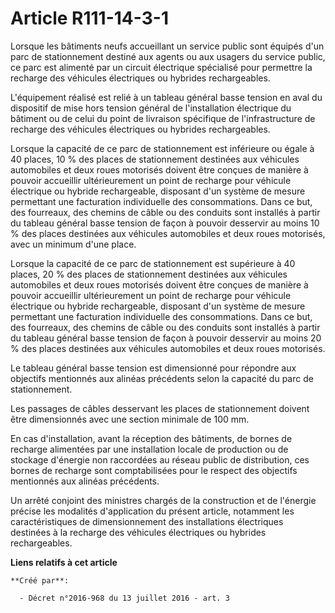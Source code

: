 # Article R111-14-3-1

Lorsque  les bâtiments neufs accueillant un service public sont équipés d'un  parc de stationnement destiné aux agents ou aux
usagers du service  public, ce parc est alimenté par un circuit électrique spécialisé pour  permettre la recharge des
véhicules électriques ou hybrides  rechargeables. 

L'équipement réalisé est relié à  un tableau général basse tension en aval du dispositif de mise hors  tension général de
l'installation électrique du bâtiment ou de celui du  point de livraison spécifique de l'infrastructure de recharge des
véhicules électriques ou hybrides rechargeables. 

Lorsque la capacité de ce parc de stationnement est inférieure ou égale à  40 places, 10 % des places de stationnement
destinées aux véhicules  automobiles et deux roues motorisés doivent être conçues de manière à  pouvoir accueillir
ultérieurement un point de recharge pour véhicule  électrique ou hybride rechargeable, disposant d'un système de mesure
permettant une facturation individuelle des consommations. Dans ce but,  des fourreaux, des chemins de câble ou des conduits
sont installés à  partir du tableau général basse tension de façon à pouvoir desservir au  moins 10 % des places destinées
aux véhicules automobiles et deux roues  motorisés, avec un minimum d'une place. 

Lorsque  la capacité de ce parc de stationnement est supérieure à 40 places, 20 %  des places de stationnement destinées aux
véhicules automobiles et deux  roues motorisés doivent être conçues de manière à pouvoir accueillir  ultérieurement un point
de recharge pour véhicule électrique ou hybride  rechargeable, disposant d'un système de mesure permettant une  facturation
individuelle des consommations. Dans ce but, des fourreaux,  des chemins de câble ou des conduits sont installés à partir du
tableau  général basse tension de façon à pouvoir desservir au moins 20 % des  places destinées aux véhicules automobiles et
deux roues motorisés. 

Le tableau général basse tension est dimensionné pour répondre aux  objectifs mentionnés aux alinéas précédents selon la
capacité du parc de  stationnement. 

Les passages de câbles desservant les places de stationnement doivent être dimensionnés avec une section minimale de 100 mm. 

En cas d'installation, avant la réception des bâtiments, de bornes de  recharge alimentées par une installation locale de
production ou de  stockage d'énergie non raccordées au réseau public de distribution, ces  bornes de recharge sont
comptabilisées pour le respect des objectifs  mentionnés aux alinéas précédents. 

Un arrêté  conjoint des ministres chargés de la construction et de l'énergie  précise les modalités d'application du présent
article, notamment les  caractéristiques de dimensionnement des installations électriques  destinées à la recharge des
véhicules électriques ou hybrides  rechargeables.

**Liens relatifs à cet article**

	**Créé par**:

	  - Décret n°2016-968 du 13 juillet 2016 - art. 3
